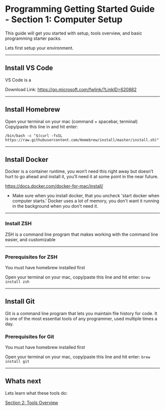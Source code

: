 # Programming Getting Started Guide - Section 1: Computer Setup

This guide will get you started with setup, tools overview, and basic programming starter packs.

Lets first setup your environment.

---
## Install VS Code

VS Code is a 

Download Link: https://go.microsoft.com/fwlink/?LinkID=620882

---
## Install Homebrew

Open your terminal on your mac (command + spacebar, terminal)
Copy/paste this line in and hit enter:
```
/bin/bash -c "$(curl -fsSL https://raw.githubusercontent.com/Homebrew/install/master/install.sh)"
```

---
## Install Docker

Docker is a container runtime, you won’t need this right away but doesn’t hurt to go ahead and install it, you’ll need it at some point in the near future.

https://docs.docker.com/docker-for-mac/install/

- Make sure when you install docker, that you uncheck 'start docker when computer starts.' Docker uses a lot of memory, you don't want it running in the background 
when you don't need it.

---
### Install ZSH

ZSH is a command line program that makes working with the command line easier, and customizable

---
### Prerequisites for ZSH
You must have homebrew installed first

Open your terminal on your mac, copy/paste this line and hit enter:
```brew install zsh```

---
## Install Git

Git is a command line program that lets you maintain file history for code. It is one of the most essential tools of any programmer, used multiple times a day.

### Prerequisites for Git
You must have homebrew installed first

Open your terminal on your mac, copy/paste this line and hit enter:
`brew install git`

---
## Whats next

Lets learn what these tools do:

[Section 2: Tools Overview](https://github.com/olivercodes/programming-intro/blob/master/sec-2-tools-overview.md)
